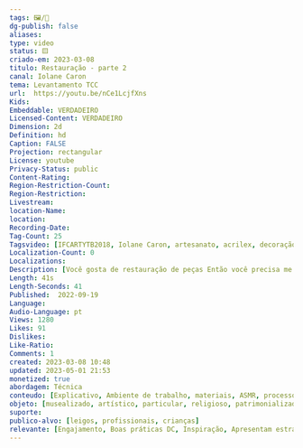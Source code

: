 ```yaml
---
tags: 🖼️/🎥️
dg-publish: false
aliases: 
type: video
status: 🟨️ 
criado-em: 2023-03-08
titulo: Restauração - parte 2
canal: Iolane Caron
tema: Levantamento TCC 
url:  https://youtu.be/nCe1LcjfXns
Kids: 
Embeddable: VERDADEIRO
Licensed-Content: VERDADEIRO
Dimension: 2d
Definition: hd
Caption: FALSE
Projection: rectangular
License: youtube
Privacy-Status: public
Content-Rating: 
Region-Restriction-Count: 
Region-Restriction: 
Livestream: 
location-Name: 
location: 
Recording-Date: 
Tag-Count: 25
Tagsvideo: [IFCARTYTB2018, Iolane Caron, artesanato, acrilex, decoração, faça você mesmo, artes, arte, ateliê, fazer artesanato, tinta, mania de artesanato, artesanato é vida, passo a passo, feito a mão, mudar de vida, pintura artesanal, toke e crie, artesanato em cimento, restauração de peças de gesso, restauração de peças, como restaurar uma peça de cimento, como fazer a restauração de um santo de cimento, como restaurar peças de igreja, artesanato em igrejas]
Localization-Count: 0
Localizations: 
Description: [Você gosta de restauração de peças Então você precisa me acompanhar! Estou restaurando 3 peças que recebi e quero compartilhar o processo com vocês. Se você quer acompanhar todo o processo e ver o resultado, é só me acompanhar no Instagram iolanecaron]
Length: 41s
Length-Seconds: 41
Published:  2022-09-19
Language: 
Audio-Language: pt
Views: 1280
Likes: 91
Dislikes: 
Like-Ratio: 
Comments: 1
created: 2023-03-08 10:48
updated: 2023-05-01 21:53
monetized: true
abordagem: Técnica
conteudo: [Explicativo, Ambiente de trabalho, materiais, ASMR, processos]
objeto: [musealizado, artístico, particular, religioso, patrimonializado, histórico]
suporte:
publico-alvo: [leigos, profissionais, crianças]
relevante: [Engajamento, Boas práticas DC, Inspiração, Apresentam estratégias de DC, Inovações, cibercultura]
---
```

